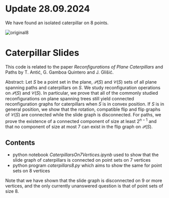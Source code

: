 # Update 28.09.2024
We have found an isolated caterpillar on 8 points.

![original8](https://github.com/user-attachments/assets/3fcb3245-9437-4890-ae36-1337fc310513)

# Caterpillar Slides

This code is related to the paper *Reconfigurations of Plane Caterpillars* and Paths by T. Antić, G. Gamboa Quintero and J. Glišić.

Abstract: Let $S$ be a point set in the plane, $\mathcal{P}(S)$ and $\mathcal{C}(S)$ sets of all plane spanning paths and caterpillars on $S$. We study reconfiguration operations on $\mathcal{P}(S)$ and $\mathcal{C}(S)$. In particular, we prove that all of the commonly studied reconfigurations on plane spanning trees still yield connected reconfiguration graphs for caterpillars when $S$ is in convex position. If $S$ is in general position, we show that the rotation, compatible flip and flip graphs of $\mathcal{C}(S)$ are connected while the slide graph is disconnected. 
For paths, we prove the existence of a connected component of size at least $2^{n-1}$ and that no component of size at most $7$ can exist in the flip graph on $\mathcal{P}(S)$.

## Contents
* python notebook *CaterpillarsOn7Vertices.ipynb* used to show that the slide graph of caterpillars is connected on point sets on $7$ vertices
* python program *caterpillars8.py* which aims to show the same for point sets on $8$ vertices

Note that we have shown that the slide graph is disconnected on $9$ or more vertices, and the only currently unanswered question is that of point sets of size $8$.
